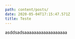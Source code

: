 ```yaml
---
path: content/posts/
date: 2020-05-04T17:15:47.571Z
title: Teste
---
```


asddsadsaaaaaaaaaaaaaaaaaa
